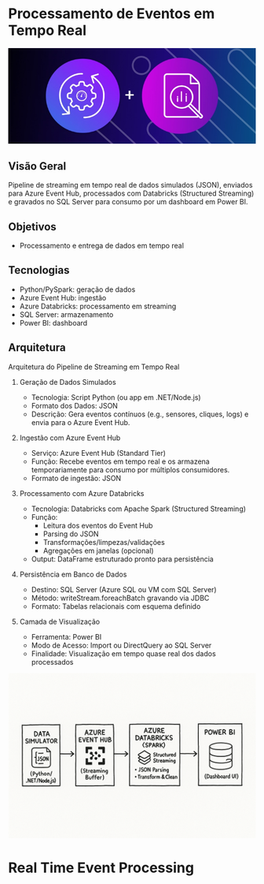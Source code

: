# Processamento de Eventos em Tempo Real
![alt text](cover.png)
## Visão Geral
Pipeline de streaming em tempo real de dados simulados (JSON), enviados para Azure Event Hub, processados com Databricks (Structured Streaming) e gravados no SQL Server para consumo por um dashboard em Power BI.
## Objetivos
- Processamento e entrega de dados em tempo real
## Tecnologias
- Python/PySpark: geração de dados
- Azure Event Hub: ingestão
- Azure Databricks: processamento em streaming
- SQL Server: armazenamento
- Power BI: dashboard
## Arquitetura
Arquitetura do Pipeline de Streaming em Tempo Real

1. Geração de Dados Simulados
   - Tecnologia: Script Python (ou app em .NET/Node.js)
   - Formato dos Dados: JSON
   - Descrição: Gera eventos contínuos (e.g., sensores, cliques, logs) e envia para o Azure Event Hub.

2. Ingestão com Azure Event Hub
   - Serviço: Azure Event Hub (Standard Tier)
   - Função: Recebe eventos em tempo real e os armazena temporariamente para consumo por múltiplos consumidores.
   - Formato de ingestão: JSON

3. Processamento com Azure Databricks
   - Tecnologia: Databricks com Apache Spark (Structured Streaming)
   - Função:
     - Leitura dos eventos do Event Hub
     - Parsing do JSON
     - Transformações/limpezas/validações
     - Agregações em janelas (opcional)
   - Output: DataFrame estruturado pronto para persistência

4. Persistência em Banco de Dados
   - Destino: SQL Server (Azure SQL ou VM com SQL Server)
   - Método: writeStream.foreachBatch gravando via JDBC
   - Formato: Tabelas relacionais com esquema definido

5. Camada de Visualização
   - Ferramenta: Power BI
   - Modo de Acesso: Import ou DirectQuery ao SQL Server
   - Finalidade: Visualização em tempo quase real dos dados processados

![alt text](architecture.png)
#
#
#
# Real Time Event Processing

